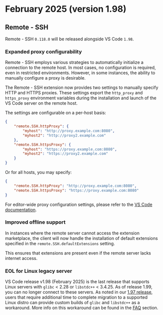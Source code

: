 # February 2025 (version 1.98)

## Remote - SSH

Remote - SSH `0.118.0` will be released alongside VS Code `1.98`.

### Expanded proxy configurability

Remote - SSH employs various strategies to automatically initialize a connection to the remote host. In most cases, no configuration is required, even in restricted environments. However, in some instances, the ability to manually configure a proxy is desirable.

The Remote - SSH extension now provides two settings to manually specify HTTP and HTTPS proxies. These settings export the `http_proxy` and `https_proxy` environment variables during the installation and launch of the VS Code server on the remote host.

The settings are configurable on a per-host basis:

```json
{
    "remote.SSH.httpProxy": {
        "myhost": "http://proxy.example.com:8080",
        "myhost2": "http://proxy2.example.com"
    },
    "remote.SSH.httpsProxy": {
        "myhost": "https://proxy.example.com:8080",
        "myhost2": "https://proxy2.example.com"
    }
}
```

Or for all hosts, you may specify:

```json
{
    "remote.SSH.httpProxy": "http://proxy.example.com:8080",
    "remote.SSH.httpsProxy": "https://proxy.example.com:8080"
}
```

For editor-wide proxy configuration settings, please refer to the [VS Code documentation](https://code.visualstudio.com/docs/setup/network).

### Improved offline support

In instances where the remote server cannot access the extension marketplace, the client will now handle the installation of default extensions specified in the `remote.SSH.defaultExtensions` setting.

This ensures that extensions are present even if the remote server lacks internet access.

### EOL for Linux legacy server

VS Code release v1.98 (February 2025) is the last release that supports Linux servers with `glibc` < 2.28 or `libstdc++` < 3.4.25. As of release 1.99, you can no longer connect to these servers. As noted in our [1.97 release](/remote-release-notes/v1_97.md#migration-path-for-linux-legacy-server), users that require additional time to complete migration to a supported Linux distro can provide custom builds of `glibc` and `libstdc++` as a workaround. More info on this workaround can be found in the [FAQ](https://aka.ms/vscode-remote/faq/old-linux) section.
